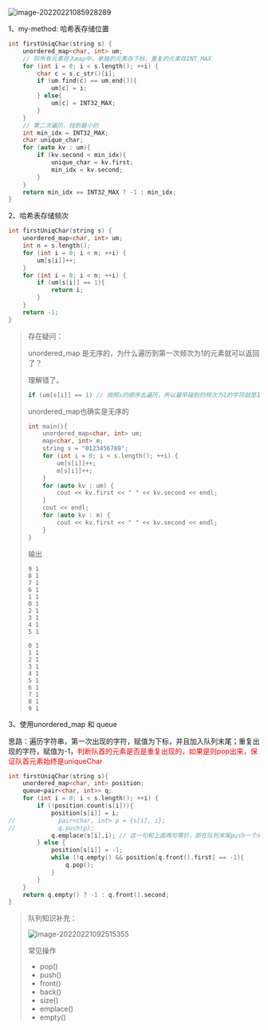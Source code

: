 ![image-20220221085928289](C:\Users\lenovo\AppData\Roaming\Typora\typora-user-images\image-20220221085928289.png)



1、my-method: 哈希表存储位置

```cpp
int firstUniqChar(string s) {
    unordered_map<char, int> um;
    // 将所有元素存入map中，单独的元素存下标，重复的元素存INT_MAX
    for (int i = 0; i < s.length(); ++i) {
        char c = s.c_str()[i];
        if (um.find(c) == um.end()){
            um[c] = i;
        } else{
            um[c] = INT32_MAX;
        }
    }
    // 第二次遍历，找到最小的
    int min_idx = INT32_MAX;
    char unique_char;
    for (auto kv : um){
        if (kv.second < min_idx){
            unique_char = kv.first;
            min_idx = kv.second;
        }
    }
    return min_idx == INT32_MAX ? -1 : min_idx;
}
```

2、哈希表存储频次

```cpp
int firstUniqChar(string s) {
    unordered_map<char, int> um;
    int n = s.length();
    for (int i = 0; i < n; ++i) {
        um[s[i]]++;
    }
    for (int i = 0; i < n; ++i) {
        if (um[s[i]] == 1){
            return i;
        }
    }
    return -1;
}
```

> 存在疑问：
>
> unordered_map 是无序的，为什么遍历到第一次频次为1的元素就可以返回了？
>
> 理解错了。
>
> ```cpp
> if (um[s[i]] == 1) // 按照s的顺序去遍历，所以最早碰到的频次为1的字符就是第一个unique_char
> ```
>
> unordered_map也确实是无序的
>
> ```cpp
> int main(){
>     unordered_map<char, int> um;
>     map<char, int> m;
>     string s = "0123456789";
>     for (int i = 0; i < s.length(); ++i) {
>         um[s[i]]++;
>         m[s[i]]++;
>     }
>     for (auto kv : um) {
>         cout << kv.first << " " << kv.second << endl;
>     }
>     cout << endl;
>     for (auto kv : m) {
>         cout << kv.first << " " << kv.second << endl;
>     }
> }
> ```
>
> 输出
>
> ```
> 9 1
> 8 1
> 7 1
> 6 1
> 1 1
> 0 1
> 2 1
> 3 1
> 4 1
> 5 1
> 
> 0 1
> 1 1
> 2 1
> 3 1
> 4 1
> 5 1
> 6 1
> 7 1
> 8 1
> 9 1
> ```

3、使用unordered_map 和 queue

思路：遍历字符串，第一次出现的字符，赋值为下标，并且加入队列末尾；重复出现的字符，赋值为-1，<font color="red">判断队首的元素是否是重复出现的，如果是则pop出来，保证队首元素始终是uniqueChar</font>

```cpp
int firstUniqChar(string s){
    unordered_map<char, int> position;
    queue<pair<char, int>> q;
    for (int i = 0; i < s.length(); ++i) {
        if (!position.count(s[i])){
            position[s[i]] = i;
//            pair<char, int> p = {s[i], i};
//            q.push(p);
            q.emplace(s[i],i); // 这一句和上面两句等价，即在队列末尾push一个对象
        } else {
            position[s[i]] = -1;
            while (!q.empty() && position[q.front().first] == -1){
                q.pop();
            }
        }
    }
    return q.empty() ? -1 : q.front().second;
}
```

> 队列知识补充：
>
> ![image-20220221092515355](C:\Users\lenovo\AppData\Roaming\Typora\typora-user-images\image-20220221092515355.png)
>
> 常见操作
>
> - pop()
> - push()
> - front()
> - back()
> - size()
> - emplace()
> - empty()

